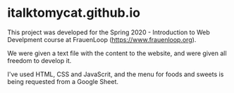 # italktomycat.github.io

This project was developed for the Spring 2020 - Introduction to Web Develpment course at FrauenLoop (https://www.frauenloop.org).

We were given a text file with the content to the website, and were given all freedom to develop it.

I've used HTML, CSS and JavaScrit, and the menu for foods and sweets is being requested from a Google Sheet.
